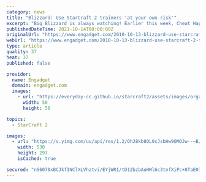 ```yaml
---
category: news
title: "Blizzard: Use StarCraft 2 trainers 'at your own risk'"
excerpt: "Big Blizzard is always watching! Earlier this week, Cheat Happens reported one of its users was banned in StarCraft 2 after utilizing trainers in single player. Blizzard apparently had suspended ..."
publishedDateTime: 2021-10-14T00:00:00Z
originalUrl: "https://www.engadget.com/2010-10-13-blizzard-use-starcraft-2-trainers-at-your-own-risk.html"
webUrl: "https://www.engadget.com/2010-10-13-blizzard-use-starcraft-2-trainers-at-your-own-risk.html"
type: article
quality: 37
heat: 37
published: false

provider:
  name: Engadget
  domain: engadget.com
  images:
    - url: "https://everyday-cc.github.io/starcraft2/assets/images/organizations/engadget.com-50x50.jpg"
      width: 50
      height: 50

topics:
  - StarCraft 2

images:
  - url: "https://s.yimg.com/uu/api/res/1.2/OhJ8kb8OL0cJsbHw9OMOJw--~B/aD0yOTc7dz01MzA7YXBwaWQ9eXRhY2h5b24-/https://www.blogcdn.com/www.joystiq.com/media/2010/10/starcraft2achievements530p.jpg"
    width: 530
    height: 297
    isCached: true

secured: "nS6070xBCJkfINClXLVhztvi/EYjWR1/tD12bzbAuHWl6c3tnfXiPc+8TaE0IXVtJ3pGTQG1wjaAgJ0J2gsp7oTW+1JU7TOGNy0Zcy9GBnhA7HzYfVvsSaRETQoIOSFnx7gF5TLb24Z3tcvz6ul6NKFXFcgEULeZnuIS6HRoZy1Ycml6e0y5FdlzB3bzwiqvle7NfX9w8nQtFCi+Wb+J9u02INPqITokhtM/ugPGAufR9IYwA93iC8W2AhqBa/7NK6YL4MkzD+l2hQ9IKOYV67hAI040zElEgoVg8Ef2G9pi5HPm0qq/r4XpUmdCBJR9bk0tdCjpDqtb4bUJfR8fk4yUNktnAcKDY6KKEdbiRS4=;wcd4vwOf13lIIjSQz+Q+Cg=="
---
```


